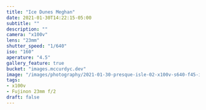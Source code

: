 ```yaml
---
title: "Ice Dunes Meghan"
date: 2021-01-30T14:22:15-05:00
subtitle: ""
description: ""
camera: "x100v"
lens: "23mm"
shutter_speed: "1/640"
iso: "160"
aperature: "4.5"
gallery_feature: true
bucket: "images.mccurdyc.dev"
image: "/images/photography/2021-01-30-presque-isle-02-x100v-s640-f45-i160.jpg"
tags:
- x100v
- Fujinon 23mm f/2
draft: false
---
```

